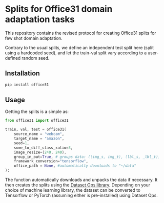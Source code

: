 # Splits for Office31 domain adaptation tasks

This repository contains the revised protocol for creating Office31 splits for few shot domain adaptation.

Contrary to the usual splits, we define an independent test split here (split using a hardcoded seed), and let the train-val split vary according to a user-defined random seed.

## Installation
```bash
pip install office31
```

## Usage
Getting the splits is a simple as:

```python
from office31 import office31

train, val, test = office31(
    source_name = "webcam",
    target_name = "amazon",
    seed=1,
    some_to_diff_class_ratio=3,
    image_resize=(240, 240),
    group_in_out=True, # groups data: ((img_s, img_t), (lbl_s, _lbl_t))
    framework_conversion="tensorflow",
    office_path = None, #automatically downloads to "~/data"
):
```

The function automatically downloads and unpacks the data if necessary. It then creates the splits using the [Dataset Ops library](https://github.com/LukasHedegaard/datasetops). 
Depending on your choice of machine learning library, the dataset can be converted to Tensorflow or PyTorch (assuming either is pre-installed) using Dataset Ops.


